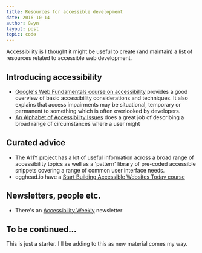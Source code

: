 ```yaml
---
title: Resources for accessible development
date: 2016-10-14
author: Gwyn
layout: post
topic: code
---
```

Accessibility is I thought it might be useful to create (and maintain) a list of resources related to accessible web development.

## Introducing accessibility

  * [Google's Web Fundamentals course on accessibility](https://developers.google.com/web/fundamentals/accessibility/) provides a good overview of basic accessibility considerations and techniques. It also explains that access impairments may be situational, temporary or permanent to something which is often overlooked by developers.
  * [An Alphabet of Accessibility Issues](https://the-pastry-box-project.net/anne-gibson/2014-july-31) does a great job of describing a broad range of circumstances where a user might

## Curated advice

  * The [A11Y project](http://a11yproject.com/) has a lot of useful information across a broad range of accessibility topics as well as a 'pattern' library of pre-coded accessible snippets covering a range of common user interface needs.
  * egghead.io have a [Start Building Accessible Websites Today course](https://egghead.io/courses/start-building-accessible-web-applications-today)

## Newsletters, people etc.

  * There's an [Accessibility Weekly](http://a11yweekly.com/) newsletter

## To be continued&#8230;

This is just a starter. I'll be adding to this as new material comes my way.